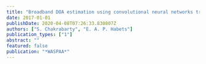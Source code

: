 ```yaml
---
title: "Broadband DOA estimation using convolutional neural networks trained with noise signals"
date: 2017-01-01
publishDate: 2020-04-08T07:26:33.830807Z
authors: ["S. Chakrabarty", "E. A. P. Habets"]
publication_types: ["1"]
abstract: ""
featured: false
publication: "*WASPAA*"
---
```


